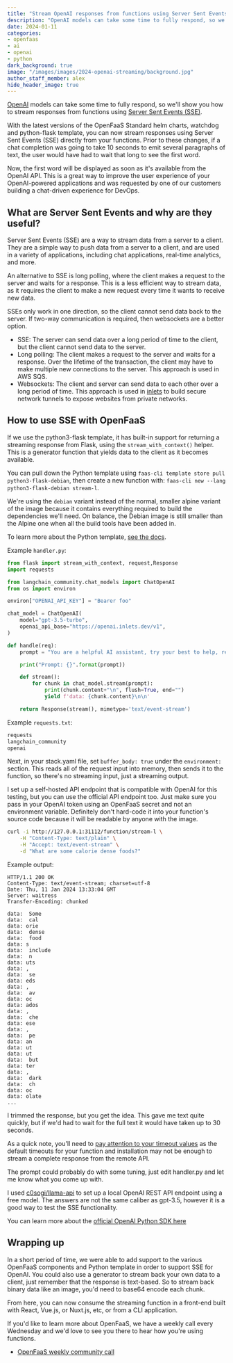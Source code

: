 ```yaml
---
title: "Stream OpenAI responses from functions using Server Sent Events"
description: "OpenAI models can take some time to fully respond, so we'll show you how to stream responses from functions using Server Sent Events (SSE)."
date: 2024-01-11
categories:
- openfaas
- ai
- openai
- python
dark_background: true
image: "/images/images/2024-openai-streaming/background.jpg"
author_staff_member: alex
hide_header_image: true
---
```


[OpenAI](https://openai.com/) models can take some time to fully respond, so we'll show you how to stream responses from functions using [Server Sent Events (SSE)](https://developer.mozilla.org/en-US/docs/Web/API/Server-sent_events/Using_server-sent_events).

With the latest versions of the OpenFaaS Standard helm charts, watchdog and python-flask template, you can now stream responses using Server Sent Events (SSE) directly from your functions. Prior to these changes, if a chat completion was going to take 10 seconds to emit several paragraphs of text, the user would have had to wait that long to see the first word.

Now, the first word will be displayed as soon as it's available from the OpenAI API. This is a great way to improve the user experience of your OpenAI-powered applications and was requested by one of our customers building a chat-driven experience for DevOps.

## What are Server Sent Events and why are they useful?

Server Sent Events (SSE) are a way to stream data from a server to a client. They are a simple way to push data from a server to a client, and are used in a variety of applications, including chat applications, real-time analytics, and more.

An alternative to SSE is long polling, where the client makes a request to the server and waits for a response. This is a less efficient way to stream data, as it requires the client to make a new request every time it wants to receive new data.

SSEs only work in one direction, so the client cannot send data back to the server. If two-way communication is required, then websockets are a better option.

* SSE: The server can send data over a long period of time to the client, but the client cannot send data to the server.
* Long polling: The client makes a request to the server and waits for a response. Over the lifetime of the transaction, the client may have to make multiple new connections to the server. This approach is used in AWS SQS.
* Websockets: The client and server can send data to each other over a long period of time. This approach is used in [inlets](https://inlets.dev) to build secure network tunnels to expose websites from private networks.

## How to use SSE with OpenFaaS

If we use the python3-flask template, it has built-in support for returning a streaming response from Flask, using the `stream_with_context()` helper. This is a generator function that yields data to the client as it becomes available.

You can pull down the Python template using `faas-cli template store pull python3-flask-debian`, then create a new function with: `faas-cli new --lang python3-flask-debian stream-l`.

We're using the `debian` variant instead of the normal, smaller alpine variant of the image because it contains everything required to build the dependencies we'll need. On balance, the Debian image is still smaller than the Alpine one when all the build tools have been added in.

To learn more about the Python template, [see the docs](https://docs.openfaas.com/languages/python/).

Example `handler.py`:

```python
from flask import stream_with_context, request,Response
import requests

from langchain_community.chat_models import ChatOpenAI
from os import environ

environ["OPENAI_API_KEY"] = "Bearer foo"

chat_model = ChatOpenAI(
    model="gpt-3.5-turbo",
    openai_api_base="https://openai.inlets.dev/v1",
)

def handle(req):
    prompt = "You are a helpful AI assistant, try your best to help, respond with truthful answers, but if you don't know the correct answer, just say sorry I can't help. Answer this question: {}".format(req)

    print("Prompt: {}".format(prompt))

    def stream():
        for chunk in chat_model.stream(prompt):
            print(chunk.content+"\n", flush=True, end="")
            yield f'data: {chunk.content}\n\n'

    return Response(stream(), mimetype='text/event-stream')
```

Example `requests.txt`:

```bash
requests
langchain_community
openai
```

Next, in your stack.yaml file, set `buffer_body: true` under the `environment:` section. This reads all of the request input into memory, then sends it to the function, so there's no streaming input, just a streaming output.

I set up a self-hosted API endpoint that is compatible with OpenAI for this testing, but you can use the official API endpoint too. Just make sure you pass in your OpenAI token using an OpenFaaS secret and not an environment variable. Definitely don't hard-code it into your function's source code because it will be readable by anyone with the image.

```bash
curl -i http://127.0.0.1:31112/function/stream-l \
    -H "Content-Type: text/plain" \
    -H "Accept: text/event-stream" \
    -d "What are some calorie dense foods?"
```

Example output:

```
HTTP/1.1 200 OK
Content-Type: text/event-stream; charset=utf-8
Date: Thu, 11 Jan 2024 13:33:04 GMT
Server: waitress
Transfer-Encoding: chunked

data:  Some
data:  cal
data: orie
data:  dense
data:  food
data: s
data:  include
data:  n
data: uts
data: ,
data:  se
data: eds
data: ,
data:  av
data: oc
data: ados
data: ,
data:  che
data: ese   
data: ,
data:  pe
data: an
data: ut
data: ut
data:  but
data: ter
data: ,
data:  dark
data:  ch
data: oc
data: olate
...
```

I trimmed the response, but you get the idea. This gave me text quite quickly, but if we'd had to wait for the full text it would have taken up to 30 seconds.

As a quick note, you'll need to [pay attention to your timeout values](https://docs.openfaas.com/tutorials/expanded-timeouts/) as the default timeouts for your function and installation may not be enough to stream a complete response from the remote API.

The prompt could probably do with some tuning, just edit handler.py and let me know what you come up with.

I used [c0sogi/llama-api](https://github.com/c0sogi/llama-api) to set up a local OpenAI REST API endpoint using a free model. The answers are not the same caliber as gpt-3.5, however it is a good way to test the SSE functionality.

You can learn more about the [official OpenAI Python SDK here](https://github.com/openai/openai-python)

## Wrapping up

In a short period of time, we were able to add support to the various OpenFaaS components and Python template in order to support SSE for OpenAI. You could also use a generator to stream back your own data to a client, just remember that the response is text-based. So to stream back binary data like an image, you'd need to base64 encode each chunk.

From here, you can now consume the streaming function in a front-end built with React, Vue.js, or Nuxt.js, etc, or from a CLI application.

If you'd like to learn more about OpenFaaS, we have a weekly call every Wednesday and we'd love to see you there to hear how you're using functions.

* [OpenFaaS weekly community call](https://docs.openfaas.com/community/)
